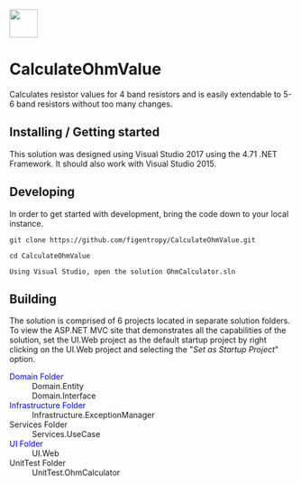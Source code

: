 <img src="http://clipground.com/images/electrical-resistance-clipart-5.jpg" width="50">

# CalculateOhmValue
Calculates resistor values for 4 band resistors and is easily extendable to 5-6 band resistors without too many changes.


## Installing / Getting started

This solution was designed using Visual Studio 2017 using the 4.71 .NET Framework.  It should also work with Visual Studio 2015.



## Developing

In order to get started with development, bring the code down to your local instance.

```shell
git clone https://github.com/figentropy/CalculateOhmValue.git

cd CalculateOhmValue

Using Visual Studio, open the solution OhmCalculator.sln
```


## Building

The solution is comprised of 6 projects located in separate solution folders.  To view the ASP.NET MVC
site that demonstrates all the capabilities of the solution, set the UI.Web project as the default startup project by right clicking on the UI.Web project and selecting the "<i>Set as Startup Project</i>" option.

<dl>
  <dt style="color:blue;">Domain Folder</dt>
  <dd>Domain.Entity</dd>
  <dd>Domain.Interface</dd>
  <dt style="color:blue;">Infrastructure Folder</dt>
  <dd>Infrastructure.ExceptionManager</dd>
  <dt>Services Folder</dt>
  <dd>Services.UseCase</dd>
  <dt style="color:blue;">UI Folder</dt>
  <dd>UI.Web</dd>
  <dt>UnitTest Folder</dt>
  <dd>UnitTest.OhmCalculator</dd>
</dl>


